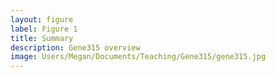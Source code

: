 ```yaml
---
layout: figure
label: Figure 1
title: Summary
description: Gene315 overview
image: Users/Megan/Documents/Teaching/Gene315/gene315.jpg
---
```

